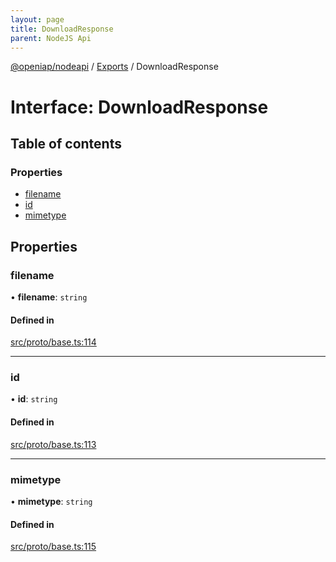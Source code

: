 ```yaml
---
layout: page
title: DownloadResponse
parent: NodeJS Api
---
```

[@openiap/nodeapi](../README.html) / [Exports](../modules.html) / DownloadResponse

# Interface: DownloadResponse

## Table of contents

### Properties

- [filename](DownloadResponse.html#filename)
- [id](DownloadResponse.html#id)
- [mimetype](DownloadResponse.html#mimetype)

## Properties

### filename

• **filename**: `string`

#### Defined in

[src/proto/base.ts:114](https://github.com/openiap/nodeapi/blob/a6b5438/src/proto/base.ts#L114)

___

### id

• **id**: `string`

#### Defined in

[src/proto/base.ts:113](https://github.com/openiap/nodeapi/blob/a6b5438/src/proto/base.ts#L113)

___

### mimetype

• **mimetype**: `string`

#### Defined in

[src/proto/base.ts:115](https://github.com/openiap/nodeapi/blob/a6b5438/src/proto/base.ts#L115)
